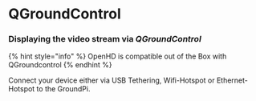 # QGroundControl

### Displaying the video stream via _**QGroundControl**_

{% hint style="info" %}
OpenHD is compatible out of the Box with QGroundcontrol
{% endhint %}

Connect your device either via USB Tethering, Wifi-Hotspot or Ethernet-Hotspot to the GroundPi.



